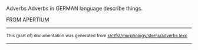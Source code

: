 Adverbs
Adverbs in GERMAN language describe things.

FROM APERTIUM

* * *

<small>This (part of) documentation was generated from [src/fst/morphology/stems/adverbs.lexc](https://github.com/giellalt/lang-deu/blob/main/src/fst/morphology/stems/adverbs.lexc)</small>

---

